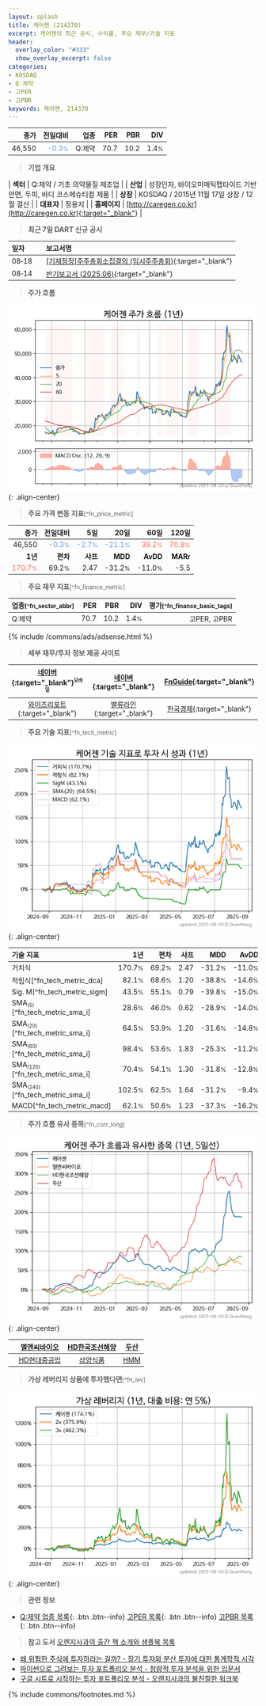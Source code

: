```yaml
---
layout: splash
title: 케어젠 (214370)
excerpt: 케어젠의 최근 공시, 수익률, 주요 재무/기술 지표
header:
  overlay_color: "#333"
  show_overlay_excerpt: false
categories:
- KOSDAQ
- Q:제약
- 고PER
- 고PBR
keywords: 케어젠, 214370
---
```


| **종가** | **전일대비** | **업종** | **PER** | **PBR** | **DIV** |
| -------: | -----------: | -------: | ------: | ------: | ------: |
| 46,550 | <span style="color: cornflowerblue">-0.3<small>%</small></span> | Q:제약 | 70.7 | 10.2 | 1.4<small>%</small> |

<!-- more -->


> **기업 개요**<a id="company"></a>

| <span style="white-space:nowrap;">**섹터**</span> | Q:제약 / 기초 의약물질 제조업 |
| <span style="white-space:nowrap;">**산업**</span> | 성장인자, 바이오미메틱펩타이드 기반 안면, 두피, 바디 코스메슈티컬 제품 |
| <span style="white-space:nowrap;">**상장**</span> | KOSDAQ / 2015년 11월 17일 상장 / 12월 결산 |
| <span style="white-space:nowrap;">**대표자**</span> | 정용지 |
| <span style="white-space:nowrap;">**홈페이지**</span> | [http://caregen.co.kr](http://caregen.co.kr){:target="_blank"} |


> **최근 7일 DART 신규 공시**<a id="dart"></a>

| **일자** |      | **보고서명** |
| :------- | :--- | :----------- |
| 08&#x2011;18 | | [[기재정정]주주총회소집결의              (임시주주총회)](https://dart.fss.or.kr/dsaf001/main.do?rcpNo=20250818900193){:target="_blank"} |
| 08&#x2011;14 | | [반기보고서 (2025.06)](https://dart.fss.or.kr/dsaf001/main.do?rcpNo=20250814003836){:target="_blank"} |


> **주가 흐름**<a id="price"></a>

![214370](/stock/images/214370.png){: .align-center}


> **주요 가격 변동 지표**<small>[^fn_price_metric]</small>

| **종가** | **전일대비** | **5일** | **20일** | **60일** | **120일** |
| -------: | -----------: | ------: | -------: | -------: | --------: |
| 46,550 | <span style="color: cornflowerblue">-0.3<small>%</small></span> | <span style="color: cornflowerblue">-2.7<small>%</small></span> | <span style="color: cornflowerblue">-21.1<small>%</small></span> | <span style="color: tomato">39.2<small>%</small></span> | <span style="color: tomato">70.8<small>%</small></span> |
| **1년** | **편차** | **샤프** | **MDD** | **AvDD** | **MARr** |
| <span style="color: tomato">170.7<small>%</small></span> | 69.2<small>%</small> | 2.47 | -31.2<small>%</small> | -11.0<small>%</small> | -5.5 |


> **주요 재무 지표**<small>[^fn_finance_metric]</small>

| **업종**<small>[^fn_sector_abbr]</small> | **PER** | **PBR** | **DIV** | **평가**<small>[^fn_finance_basic_tags]</small> |
| :--------------------------------------- | ------: | ------: | ------: | ----------------------------------------------: |
| Q:제약 | 70.7 | 10.2 | 1.4<small>%</small> | 고PER, 고PBR |



{% include /commons/ads/adsense.html %}

> **세부 재무/투자 정보 제공 사이트**

| [네이버](https://m.stock.naver.com/domestic/stock/214370/finance/summary){:target="_blank"}<sup><small>모바일</small></sup> | [네이버](https://finance.naver.com/item/coinfo.naver?code=214370){:target="_blank"} | [FnGuide](https://comp.fnguide.com/SVO2/ASP/SVD_Invest.asp?gicode=A214370&MenuYn=Y){:target="_blank"} |
| :---: | :---: | :---: |
| [와이즈리포트](https://comp.wisereport.co.kr/company/c1040001.aspx?cmp_cd=214370){:target="_blank"} | [밸류라인](https://www.valueline.co.kr/finance/summary/214370){:target="_blank"} | [한국경제](https://markets.hankyung.com/stock/214370/financial-summary){:target="_blank"} |


> **주요 기술 지표**<small>[^fn_tech_metric]</small>


![214370](/stock/images/214370_tech.png){: .align-center}

| **기술 지표** | **1년** | **편차** | **샤프** | **MDD** | **AvDD** |
| :------------ | ------: | -----------: | -------: | ------: | -------: |
| 거치식 | 170.7<small>%</small> | 69.2<small>%</small> | 2.47 | -31.2<small>%</small> | -11.0<small>%</small> |
| 적립식[^fn_tech_metric_dca] | 82.1<small>%</small> | 68.6<small>%</small> | 1.20 | -38.8<small>%</small> | -14.6<small>%</small> |
| Sig. M[^fn_tech_metric_sigm] | 43.5<small>%</small> | 55.1<small>%</small> | 0.79 | -39.8<small>%</small> | -15.0<small>%</small> |
| SMA<small><sub>(5)</sub></small>[^fn_tech_metric_sma_i] | 28.6<small>%</small> | 46.0<small>%</small> | 0.62 | -28.9<small>%</small> | -14.0<small>%</small> |
| SMA<small><sub>(20)</sub></small>[^fn_tech_metric_sma_i] | 64.5<small>%</small> | 53.9<small>%</small> | 1.20 | -31.6<small>%</small> | -14.8<small>%</small> |
| SMA<small><sub>(60)</sub></small>[^fn_tech_metric_sma_i] | 98.4<small>%</small> | 53.6<small>%</small> | 1.83 | -25.3<small>%</small> | -11.2<small>%</small> |
| SMA<small><sub>(120)</sub></small>[^fn_tech_metric_sma_i] | 70.4<small>%</small> | 54.1<small>%</small> | 1.30 | -31.8<small>%</small> | -12.8<small>%</small> |
| SMA<small><sub>(240)</sub></small>[^fn_tech_metric_sma_i] | 102.5<small>%</small> | 62.5<small>%</small> | 1.64 | -31.2<small>%</small> | -9.4<small>%</small> |
| MACD[^fn_tech_metric_macd] | 62.1<small>%</small> | 50.6<small>%</small> | 1.23 | -37.3<small>%</small> | -16.2<small>%</small> |


> **주가 흐름 유사 종목**<a id="corr"></a><small>[^fn_corr_long]</small>

![214370](/stock/images/214370_corr.png){: .align-center}

|       | [엘앤씨바이오](/290650/) | [HD한국조선해양](/009540/) | [두산](/000150/) |
| :---: | :------------------------------------: | :------------------------------------: | :------------------------------------: |
|       | [HD현대중공업](/329180/) | [삼양식품](/003230/) | [HMM](/011200/) |


> **가상 레버리지 상품에 투자했다면**<a id="2x"></a><small>[^fn_lev]</small>

![214370](/stock/images/214370_2x.png){: .align-center}


> **관련 정보**

- [Q:제약 업종 목록](/stats/sector/kosdaq_업종_제약_종목/){: .btn .btn--info} [고PER 목록](/fn/fn_high_per/){: .btn .btn--info} [고PBR 목록](/fn/fn_high_pbr/){: .btn .btn--info}

> **참고 도서** [오렌지사과의 출간 책 소개와 샘플북 목록](https://kongdori.tistory.com/691)

- [왜 위험한 주식에 투자하라는 걸까? - 장기 투자와 분산 투자에 대한 통계학적 시각](https://kongdori.tistory.com/421)
- [파이썬으로 그려보는 투자 포트폴리오 분석  - 정량적 투자 분석을 위한 입문서](https://kongdori.tistory.com/643)
- [구글 시트로 시작하는 투자 포트폴리오 분석 - 오렌지사과의 불친절한 워크북](https://kongdori.tistory.com/449)


{% include commons/footnotes.md %}